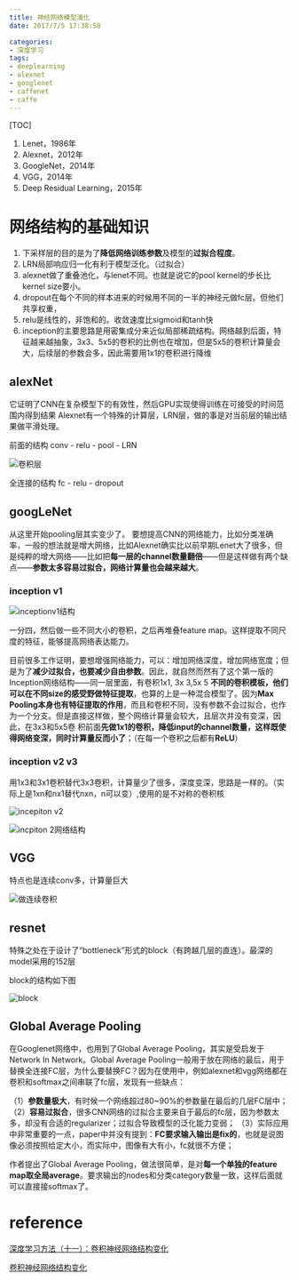 ```yaml
---
title: 神经网络模型演化
date: 2017/7/5 17:38:58

categories:
- 深度学习
tags:
- deeplearning
- alexnet
- googlenet
- caffenet
- caffe
---
```

[TOC]

1. Lenet，1986年
2. Alexnet，2012年
3. GoogleNet，2014年
4. VGG，2014年
5. Deep Residual Learning，2015年


<!--more-->

<div class="github-widget" data-repo="DragonFive/python_cv_AI_ML"></div>


# 网络结构的基础知识
1. 下采样层的目的是为了**降低网络训练参数**及模型的**过拟合程度**。
2. LRN局部响应归一化有利于模型泛化。（过拟合）
3. alexnet做了重叠池化，与lenet不同。也就是说它的pool kernel的步长比kernel size要小。
4. dropout在每个不同的样本进来的时候用不同的一半的神经元做fc层。但他们共享权重，
5. relu是线性的，非饱和的。收敛速度比sigmoid和tanh快
6. inception的主要思路是用密集成分来近似局部稀疏结构。网络越到后面，特征越来越抽象，3x3、5x5的卷积的比例也在增加，但是5x5的卷积计算量会大，后续层的参数会多，因此需要用1x1的卷积进行降维

## alexNet

它证明了CNN在复杂模型下的有效性，然后GPU实现使得训练在可接受的时间范围内得到结果
Alexnet有一个特殊的计算层，LRN层，做的事是对当前层的输出结果做平滑处理。

前面的结构  conv - relu - pool - LRN

![卷积层][1]

全连接的结构 fc - relu - dropout


## googLeNet
从这里开始pooling层其实变少了。
要想提高CNN的网络能力，比如分类准确率，一般的想法就是增大网络，比如Alexnet确实比以前早期Lenet大了很多，但是纯粹的增大网络——比如把**每一层的channel数量翻倍**——但是这样做有两个缺点——**参数太多容易过拟合，网络计算量也会越来越大**。
### inception v1
![inceptionv1结构][2]

一分四，然后做一些不同大小的卷积，之后再堆叠feature map。这样提取不同尺度的特征，能够提高网络表达能力。

目前很多工作证明，要想增强网络能力，可以：增加网络深度，增加网络宽度；但是为了**减少过拟合，也要减少自由参数**。因此，就自然而然有了这个第一版的Inception网络结构——同一层里面，有卷积1x1, 3x 3,5x 5 **不同的卷积模板，他们可以在不同size的感受野做特征提取**，也算的上是一种混合模型了。因为**Max Pooling本身也有特征提取的作用**，而且和卷积不同，没有参数不会过拟合，也作为一个分支。但是直接这样做，整个网络计算量会较大，且层次并没有变深，因此，在3x3和5x5卷 积前面**先做1x1的卷积，降低input的channel数量，这样既使得网络变深，同时计算量反而小了**；（在每一个卷积之后都有**ReLU**）

### inception v2 v3

用1x3和3x1卷积替代3x3卷积，计算量少了很多，深度变深，思路是一样的。（实际上是1xn和nx1替代nxn，n可以变）,使用的是不对称的卷积核

![incepiton v2][3]

![incpiton 2网络结构][4]

## VGG

特点也是连续conv多，计算量巨大

![做连续卷积][5]


## resnet

特殊之处在于设计了“bottleneck”形式的block（有跨越几层的直连）。最深的model采用的152层

block的结构如下图 

![block][6]


## Global Average Pooling


在Googlenet网络中，也用到了Global Average Pooling，其实是受启发于Network In Network。Global Average Pooling一般用于放在网络的最后，用于替换全连接FC层，为什么要替换FC？因为在使用中，例如alexnet和vgg网络都在卷积和softmax之间串联了fc层，发现有一些缺点：

（1）**参数量极大**，有时候一个网络超过80~90%的参数量在最后的几层FC层中； 
（2）**容易过拟合**，很多CNN网络的过拟合主要来自于最后的fc层，因为参数太多，却没有合适的regularizer；过拟合导致模型的泛化能力变弱； 
（3）实际应用中非常重要的一点，paper中并没有提到：**FC要求输入输出是fix的**，也就是说图像必须按照给定大小，而实际中，图像有大有小，fc就很不方便；

作者提出了Global Average Pooling，做法很简单，是对**每一个单独的feature map取全局average**。要求输出的nodes和分类category数量一致，这样后面就可以直接接softmax了。


# reference

[深度学习方法（十一）：卷积神经网络结构变化](http://blog.csdn.net/xbinworld/article/details/61674836)

[卷积神经网络结构变化](http://blog.csdn.net/xbinworld/article/details/61210499)



  [1]: https://www.github.com/DragonFive/CVBasicOp/raw/master/%E5%B0%8F%E4%B9%A6%E5%8C%A0/1502709541017.jpg
  [2]: https://www.github.com/DragonFive/CVBasicOp/raw/master/%E5%B0%8F%E4%B9%A6%E5%8C%A0/1502709248613.jpg
  [3]: https://www.github.com/DragonFive/CVBasicOp/raw/master/%E5%B0%8F%E4%B9%A6%E5%8C%A0/1502710845336.jpg
  [4]: https://www.github.com/DragonFive/CVBasicOp/raw/master/%E5%B0%8F%E4%B9%A6%E5%8C%A0/1502710981337.jpg
  [5]: https://www.github.com/DragonFive/CVBasicOp/raw/master/%E5%B0%8F%E4%B9%A6%E5%8C%A0/1502710007686.jpg
  [6]: https://www.github.com/DragonFive/CVBasicOp/raw/master/%E5%B0%8F%E4%B9%A6%E5%8C%A0/1502710123203.jpg